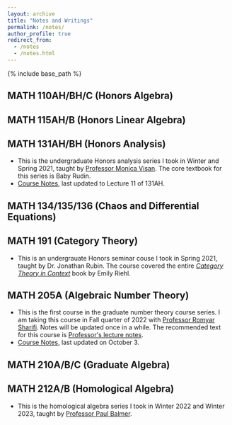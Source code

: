 ```yaml
---
layout: archive
title: "Notes and Writings"
permalink: /notes/
author_profile: true
redirect_from:
  - /notes
  - /notes.html
---
```


{% include base_path %}

MATH 110AH/BH/C (Honors Algebra)
------

MATH 115AH/B (Honors Linear Algebra)
------

MATH 131AH/BH (Honors Analysis)
------
* This is the undergraduate Honors analysis series I took in Winter and Spring 2021, taught by [Professor Monica Visan](https://www.math.ucla.edu/~visan/). The core textbook for this series is Baby Rudin. 
* <a href = "../files/131H_Notes.pdf">Course Notes</a>, last updated to Lecture 11 of 131AH.


MATH 134/135/136 (Chaos and Differential Equations)
------

MATH 191 (Category Theory)
------
* This is an undergrauate Honors seminar couse I took in Spring 2021, taught by Dr. Jonathan Rubin. The course covered the entire [_Category Theory in Context_](https://math.jhu.edu/~eriehl/context.pdf) book by Emily Riehl.


MATH 205A (Algebraic Number Theory)
------
* This is the first course in the graduate number theory course series. I am taking this course in Fall quarter of 2022 with [Professor Romyar Sharifi](https://www.math.ucla.edu/~sharifi/). Notes will be updated once in a while. The recommended text for this course is [Professor's lecture notes](https://www.math.ucla.edu/~sharifi/algnum.pdf). 
* <a href = "../files/205A_Notes.pdf">Course Notes</a>, last updated on October 3.

MATH 210A/B/C (Graduate Algebra)
------

MATH 212A/B (Homological Algebra)
------
* This is the homological algebra series I took in Winter 2022 and Winter 2023, taught by [Professor Paul Balmer](https://www.math.ucla.edu/~balmer/).
